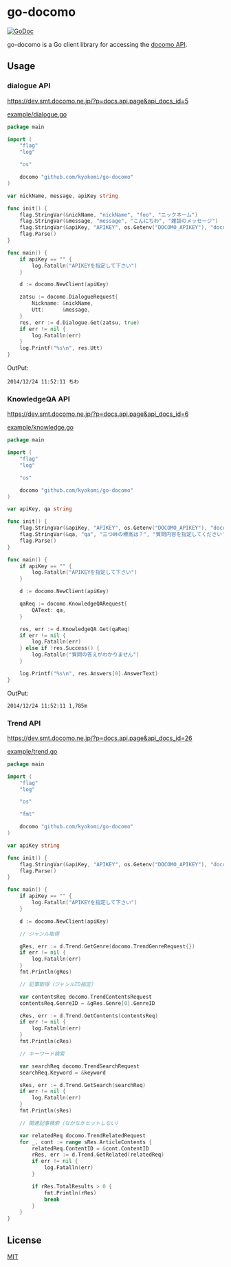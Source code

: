 go-docomo
=========

[![GoDoc](https://godoc.org/github.com/kyokomi/go-docomo?status.svg)](https://godoc.org/github.com/kyokomi/go-docomo)

go-docomo is a Go client library for accessing the [docomo API](https://dev.smt.docomo.ne.jp/).

## Usage

### dialogue API

https://dev.smt.docomo.ne.jp/?p=docs.api.page&api_docs_id=5

[example/dialogue.go](https://github.com/kyokomi/go-docomo/blob/master/example/dialogue.go)

```go
package main

import (
	"flag"
	"log"

	"os"

	docomo "github.com/kyokomi/go-docomo"
)

var nickName, message, apiKey string

func init() {
	flag.StringVar(&nickName, "nickName", "foo", "ニックネーム")
	flag.StringVar(&message, "message", "こんにちわ", "雑談のメッセージ")
	flag.StringVar(&apiKey, "APIKEY", os.Getenv("DOCOMO_APIKEY"), "docomo developerで登録したAPIKEY")
	flag.Parse()
}

func main() {
	if apiKey == "" {
		log.Fatalln("APIKEYを指定して下さい")
	}

	d := docomo.NewClient(apiKey)

	zatsu := docomo.DialogueRequest{
		Nickname: &nickName,
		Utt:      &message,
	}
	res, err := d.Dialogue.Get(zatsu, true)
	if err != nil {
		log.Fatalln(err)
	}
	log.Printf("%s\n", res.Utt)
}
```

OutPut:

```
2014/12/24 11:52:11 ちわ
```

### KnowledgeQA API

https://dev.smt.docomo.ne.jp/?p=docs.api.page&api_docs_id=6

[example/knowledge.go](https://github.com/kyokomi/go-docomo/blob/master/example/knowledge.go)

```go
package main

import (
	"flag"
	"log"

	"os"

	docomo "github.com/kyokomi/go-docomo"
)

var apiKey, qa string

func init() {
	flag.StringVar(&apiKey, "APIKEY", os.Getenv("DOCOMO_APIKEY"), "docomo developerで登録したAPIKEY")
	flag.StringVar(&qa, "qa", "三つ峠の標高は？", "質問内容を指定してください")
	flag.Parse()
}

func main() {
	if apiKey == "" {
		log.Fatalln("APIKEYを指定して下さい")
	}

	d := docomo.NewClient(apiKey)

	qaReq := docomo.KnowledgeQARequest{
		QAText: qa,
	}

	res, err := d.KnowledgeQA.Get(qaReq)
	if err != nil {
		log.Fatalln(err)
	} else if !res.Success() {
		log.Fatalln("質問の答えがわかりません")
	}

	log.Printf("%s\n", res.Answers[0].AnswerText)
}
```

OutPut:

```
2014/12/24 11:52:11 1,785m
```

### Trend API

https://dev.smt.docomo.ne.jp/?p=docs.api.page&api_docs_id=26

[example/trend.go](https://github.com/kyokomi/go-docomo/blob/master/example/trend.go)

```go
package main

import (
	"flag"
	"log"

	"os"

	"fmt"

	docomo "github.com/kyokomi/go-docomo"
)

var apiKey string

func init() {
	flag.StringVar(&apiKey, "APIKEY", os.Getenv("DOCOMO_APIKEY"), "docomo developerで登録したAPIKEY")
	flag.Parse()
}

func main() {
	if apiKey == "" {
		log.Fatalln("APIKEYを指定して下さい")
	}

	d := docomo.NewClient(apiKey)

	// ジャンル取得

	gRes, err := d.Trend.GetGenre(docomo.TrendGenreRequest{})
	if err != nil {
		log.Fatalln(err)
	}
	fmt.Println(gRes)

	// 記事取得（ジャンルID指定）

	var contentsReq docomo.TrendContentsRequest
	contentsReq.GenreID = &gRes.Genre[0].GenreID

	cRes, err := d.Trend.GetContents(contentsReq)
	if err != nil {
		log.Fatalln(err)
	}
	fmt.Println(cRes)

	// キーワード検索

	var searchReq docomo.TrendSearchRequest
	searchReq.Keyword = &keyword

	sRes, err := d.Trend.GetSearch(searchReq)
	if err != nil {
		log.Fatalln(err)
	}
	fmt.Println(sRes)

    // 関連記事検索（なかなかヒットしない）

    var relatedReq docomo.TrendRelatedRequest
    for _, cont := range sRes.ArticleContents {
        relatedReq.ContentID = &cont.ContentID
        rRes, err := d.Trend.GetRelated(relatedReq)
        if err != nil {
            log.Fatalln(err)
        }

        if rRes.TotalResults > 0 {
            fmt.Println(rRes)
            break
        }
    }
}
```

## License

[MIT](https://github.com/kyokomi/go-docomo/blob/master/LICENSE)

